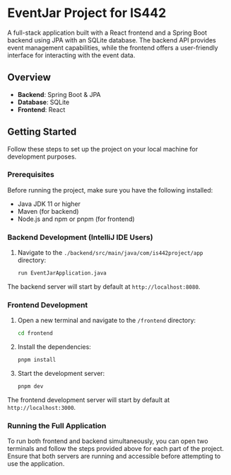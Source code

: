 # EventJar Project for IS442

A full-stack application built with a React frontend and a Spring Boot backend using JPA with an SQLite database. The backend API provides event management capabilities, while the frontend offers a user-friendly interface for interacting with the event data.

## Overview

- **Backend**: Spring Boot & JPA
- **Database**: SQLite
- **Frontend**: React

## Getting Started

Follow these steps to set up the project on your local machine for development purposes.

### Prerequisites

Before running the project, make sure you have the following installed:
- Java JDK 11 or higher
- Maven (for backend)
- Node.js and npm or pnpm (for frontend)

### Backend Development (IntelliJ IDE Users)

1. Navigate to the `./backend/src/main/java/com/is442project/app` directory:
    ```sh
    run EventJarApplication.java
    ``` 
The backend server will start by default at `http://localhost:8080`.

### Frontend Development

1. Open a new terminal and navigate to the `/frontend` directory:
    ```sh
    cd frontend
    ```
2. Install the dependencies:
    ```sh
    pnpm install
    ```
3. Start the development server:
    ```sh
    pnpm dev
    ```

The frontend development server will start by default at `http://localhost:3000`.

### Running the Full Application

To run both frontend and backend simultaneously, you can open two terminals and follow the steps provided above for each part of the project. Ensure that both servers are running and accessible before attempting to use the application.
